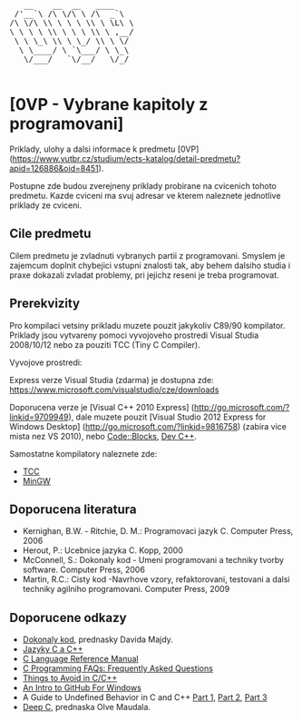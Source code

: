 <pre> 
   __    __  __   ____    
 /'__`\ /\ \/\ \ /\  _`\  
/\ \/\ \\ \ \ \ \\ \ \L\ \
\ \ \ \ \\ \ \ \ \\ \ ,__/
 \ \ \_\ \\ \ \_/ \\ \ \/ 
  \ \____/ \ `\___/ \ \_\ 
   \/___/   `\/__/   \/_/ 

</pre> 

[0VP - Vybrane kapitoly z programovani]
=======================================

Priklady, ulohy a dalsi informace k predmetu [0VP]
(https://www.vutbr.cz/studium/ects-katalog/detail-predmetu?apid=126886&oid=8451).

Postupne zde budou zverejneny priklady probirane na cvicenich tohoto predmetu. 
Kazde cviceni ma svuj adresar ve kterem naleznete jednotlive priklady ze cviceni. 


Cile predmetu
-------------
Cilem predmetu je zvladnuti vybranych partii z programovani. Smyslem je zajemcum 
doplnit chybejici vstupni znalosti tak, aby behem dalsiho studia i praxe dokazali 
zvladat problemy, pri jejichz reseni je treba programovat.


Prerekvizity
------------
Pro kompilaci vetsiny prikladu muzete pouzit jakykoliv C89/90 kompilator. 
Priklady jsou vytvareny pomoci vyvojoveho prostredi Visual Studia 2008/10/12 
nebo za pouziti TCC (Tiny C Compiler).

Vyvojove prostredi:

Express verze Visual Studia (zdarma) je dostupna zde:
https://www.microsoft.com/visualstudio/cze/downloads

Doporucena verze je [Visual C++ 2010 Express]
(http://go.microsoft.com/?linkid=9709949),
dale muzete pouzit [Visual Studio 2012 Express for Windows Desktop]
(http://go.microsoft.com/?linkid=9816758) (zabira vice mista nez VS 2010), nebo
[Code::Blocks](http://www.codeblocks.org/), 
[Dev C++](http://www.bloodshed.net/devcpp.html).

Samostatne kompilatory naleznete zde:
- [TCC](http://bellard.org/tcc/)
- [MinGW](http://nuwen.net/)


Doporucena literatura
---------------------
- Kernighan, B.W. - Ritchie, D. M.: Programovaci jazyk C. Computer Press, 2006
- Herout, P.: Ucebnice jazyka C. Kopp, 2000
- McConnell, S.: Dokonaly kod - Umeni programovani a techniky tvorby software. Computer Press, 2006 
- Martin, R.C.: Cisty kod -Navrhove vzory, refaktorovani, testovani a dalsi techniky agilniho programovani. Computer Press, 2009

Doporucene odkazy
-----------------
- [Dokonaly kod](http://majda.cz/download/swi113-2006-2007-slajdy.html), prednasky Davida Majdy. 
- [Jazyky C a C++](http://drogo.fme.vutbr.cz/~jroupec/ccpp/)
- [C Language Reference Manual](http://www.cs.wfu.edu/~torgerse/Kokua/More_SGI/007-0701-150/sgi_html/index.html)
- [C Programming FAQs: Frequently Asked Questions](http://c-faq.com/)
- [Things to Avoid in C/C++](http://www.gidnetwork.com/b-56.html)
- [An Intro to GitHub For Windows](https://www.youtube.com/watch?v=6-GwwMkvlTc)
- A Guide to Undefined Behavior in C and C++ [Part 1](http://blog.regehr.org/archives/213), [Part 2](http://blog.regehr.org/archives/226), [Part 3](http://blog.regehr.org/archives/232)
- [Deep C](http://www.slideshare.net/olvemaudal/deep-c), prednaska Olve Maudala.
